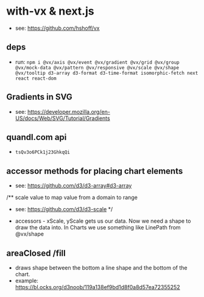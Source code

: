 # with-vx & next.js

* see: https://github.com/hshoff/vx

## deps

* run: `npm i @vx/axis @vx/event @vx/gradient @vx/grid @vx/group @vx/mock-data @vx/pattern @vx/responsive @vx/scale @vx/shape @vx/tooltip d3-array d3-format d3-time-format isomorphic-fetch next react react-dom`

## Gradients in SVG

* see: https://developer.mozilla.org/en-US/docs/Web/SVG/Tutorial/Gradients

## quandl.com api

* `tsQv3o6PCk1j23GhkqQi`

## accessor methods for placing chart elements

* see: https://github.com/d3/d3-array#d3-array

/\*\* scale value to map value from a domain to range

* see: https://github.com/d3/d3-scale
  \*/

- accessors - xScale, yScale gets us our data. Now we need a shape to draw the data into. In Charts we use something like LinePath from @vx/shape

## areaClosed /fill

* draws shape between the bottom a line shape and the bottom of the chart.
* example: https://bl.ocks.org/d3noob/119a138ef9bd1d8f0a8d57ea72355252

